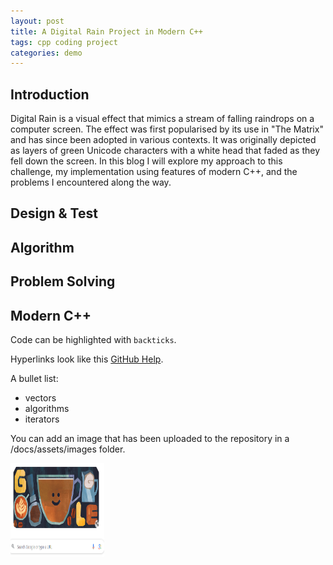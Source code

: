 ```yaml
---
layout: post
title: A Digital Rain Project in Modern C++
tags: cpp coding project
categories: demo
---
```


## Introduction

Digital Rain is a visual effect that mimics a stream of falling raindrops on a computer screen. The effect was first popularised by its use in "The Matrix" and has since been adopted in various contexts. It was originally depicted as layers of green Unicode characters with a white head that faded as they fell down the screen.
In this blog I will explore my approach to this challenge, my implementation using features of modern C++, and the problems I encountered along the way.

## Design & Test

## Algorithm

## Problem Solving

## Modern C++

Code can be highlighted with `backticks`.

Hyperlinks look like this [GitHub Help](https://help.github.com/).

A bullet list:

- vectors
- algorithms
- iterators

You can add an image that has been uploaded to the repository in a /docs/assets/images folder.

<img src="https://raw.githubusercontent.com/allynmckennapatterson/digital-rain-cpp/main/docs/assets/images/Screenshot 2024-03-11 130314.png" width="150" height="150">

